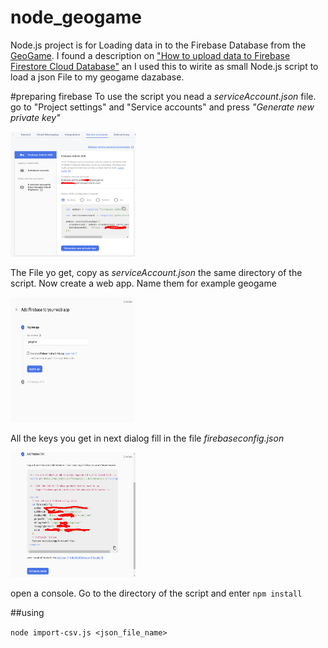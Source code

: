 # node_geogame
Node.js project is for Loading data in to the Firebase Database from the [GeoGame](https://github.com/Thro42/flutter_geogame). I found a description on ["How to upload data to Firebase Firestore Cloud Database"](https://medium.com/@impaachu/how-to-upload-data-to-firebase-firestore-cloud-database-63543d7b34c5) an I used this to wirite as small Node.js script to load a json File to my geogame dazabase.

#preparing firebase
To use the script you nead a *serviceAccount.json* file. go to "Project settings" and "Service accounts" and press *"Generate new private key"*

<img src="./doc/firebase-3.png" width="200" height="200">

The File yo get, copy as *serviceAccount.json* the same directory of the script. Now create a web app. Name them for example geogame

<img src="./doc/firebase-1.png" width="200" height="200">

All the keys you get in next dialog fill in the file *firebaseconfig.json*

<img src="./doc/firebase-2.png" width="200" height="200">

open a console. Go to the directory of the script and enter
`npm install`

##using

 `node import-csv.js <json_file_name>`
 
